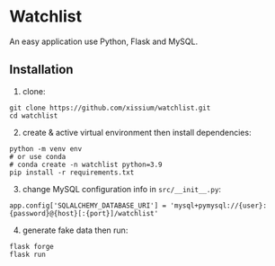 # Watchlist

An easy application use Python, Flask and MySQL.

## Installation

1. clone:

```
git clone https://github.com/xissium/watchlist.git
cd watchlist
```

2. create & active virtual environment then install dependencies:

```
python -m venv env
# or use conda
# conda create -n watchlist python=3.9
pip install -r requirements.txt
```

3. change MySQL configuration info in `src/__init__.py`:

```
app.config['SQLALCHEMY_DATABASE_URI'] = 'mysql+pymysql://{user}:{password}@{host}[:{port}]/watchlist'
```

4. generate fake data then run:

```
flask forge
flask run
```

